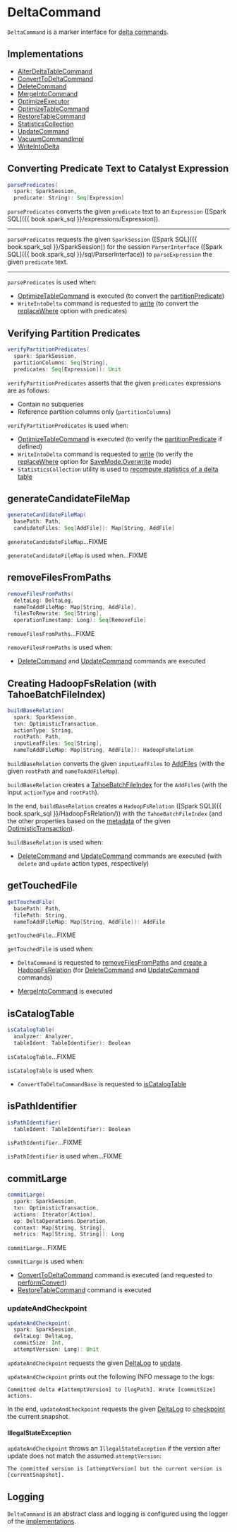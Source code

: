 # DeltaCommand

`DeltaCommand` is a marker interface for [delta commands](#implementations).

## Implementations

* [AlterDeltaTableCommand](alter/AlterDeltaTableCommand.md)
* [ConvertToDeltaCommand](convert/ConvertToDeltaCommand.md)
* [DeleteCommand](delete/DeleteCommand.md)
* [MergeIntoCommand](merge/MergeIntoCommand.md)
* [OptimizeExecutor](optimize/OptimizeExecutor.md)
* [OptimizeTableCommand](optimize/OptimizeTableCommand.md)
* [RestoreTableCommand](restore/RestoreTableCommand.md)
* [StatisticsCollection](../StatisticsCollection.md)
* [UpdateCommand](update/UpdateCommand.md)
* [VacuumCommandImpl](vacuum/VacuumCommandImpl.md)
* [WriteIntoDelta](WriteIntoDelta.md)

## <span id="parsePredicates"> Converting Predicate Text to Catalyst Expression

```scala
parsePredicates(
  spark: SparkSession,
  predicate: String): Seq[Expression]
```

`parsePredicates` converts the given `predicate` text to an `Expression` ([Spark SQL]({{ book.spark_sql }}/expressions/Expression)).

---

`parsePredicates` requests the given `SparkSession` ([Spark SQL]({{ book.spark_sql }}/SparkSession)) for the session `ParserInterface` ([Spark SQL]({{ book.spark_sql }}/sql/ParserInterface)) to `parseExpression` the given `predicate` text.

---

`parsePredicates` is used when:

* [OptimizeTableCommand](optimize/OptimizeTableCommand.md) is executed (to convert the [partitionPredicate](optimize/OptimizeTableCommand.md#partitionPredicate))
* `WriteIntoDelta` command is requested to [write](WriteIntoDelta.md#write) (to convert the [replaceWhere](../DeltaWriteOptions.md#replaceWhere) option with predicates)

## <span id="verifyPartitionPredicates"> Verifying Partition Predicates

```scala
verifyPartitionPredicates(
  spark: SparkSession,
  partitionColumns: Seq[String],
  predicates: Seq[Expression]): Unit
```

`verifyPartitionPredicates` asserts that the given `predicates` expressions are as follows:

* Contain no subqueries
* Reference partition columns only (`partitionColumns`)

`verifyPartitionPredicates` is used when:

* [OptimizeTableCommand](optimize/OptimizeTableCommand.md) is executed (to verify the [partitionPredicate](optimize/OptimizeTableCommand.md#partitionPredicate) if defined)
* `WriteIntoDelta` command is requested to [write](WriteIntoDelta.md#write) (to verify the [replaceWhere](../DeltaWriteOptions.md#replaceWhere) option for [SaveMode.Overwrite](WriteIntoDelta.md#mode) mode)
* `StatisticsCollection` utility is used to [recompute statistics of a delta table](../StatisticsCollection.md#recompute)

## <span id="generateCandidateFileMap"> generateCandidateFileMap

```scala
generateCandidateFileMap(
  basePath: Path,
  candidateFiles: Seq[AddFile]): Map[String, AddFile]
```

`generateCandidateFileMap`...FIXME

`generateCandidateFileMap` is used when...FIXME

## <span id="removeFilesFromPaths"> removeFilesFromPaths

```scala
removeFilesFromPaths(
  deltaLog: DeltaLog,
  nameToAddFileMap: Map[String, AddFile],
  filesToRewrite: Seq[String],
  operationTimestamp: Long): Seq[RemoveFile]
```

`removeFilesFromPaths`...FIXME

`removeFilesFromPaths` is used when:

* [DeleteCommand](delete/DeleteCommand.md) and [UpdateCommand](update/UpdateCommand.md) commands are executed

## <span id="buildBaseRelation"> Creating HadoopFsRelation (with TahoeBatchFileIndex)

```scala
buildBaseRelation(
  spark: SparkSession,
  txn: OptimisticTransaction,
  actionType: String,
  rootPath: Path,
  inputLeafFiles: Seq[String],
  nameToAddFileMap: Map[String, AddFile]): HadoopFsRelation
```

`buildBaseRelation` converts the given `inputLeafFiles` to [AddFiles](#getTouchedFile) (with the given `rootPath` and `nameToAddFileMap`).

`buildBaseRelation` creates a [TahoeBatchFileIndex](../TahoeBatchFileIndex.md) for the `AddFile`s (with the input `actionType` and `rootPath`).

In the end, `buildBaseRelation` creates a `HadoopFsRelation` ([Spark SQL]({{ book.spark_sql }}/HadoopFsRelation/)) with the `TahoeBatchFileIndex` (and the other properties based on the [metadata](../OptimisticTransactionImpl.md#metadata) of the given [OptimisticTransaction](../OptimisticTransaction.md)).

`buildBaseRelation` is used when:

* [DeleteCommand](delete/DeleteCommand.md) and [UpdateCommand](update/UpdateCommand.md) commands are executed (with `delete` and `update` action types, respectively)

## <span id="getTouchedFile"> getTouchedFile

```scala
getTouchedFile(
  basePath: Path,
  filePath: String,
  nameToAddFileMap: Map[String, AddFile]): AddFile
```

`getTouchedFile`...FIXME

`getTouchedFile` is used when:

* `DeltaCommand` is requested to [removeFilesFromPaths](#removeFilesFromPaths) and [create a HadoopFsRelation](#buildBaseRelation) (for [DeleteCommand](delete/DeleteCommand.md) and [UpdateCommand](update/UpdateCommand.md) commands)

* [MergeIntoCommand](merge/MergeIntoCommand.md) is executed

## <span id="isCatalogTable"> isCatalogTable

```scala
isCatalogTable(
  analyzer: Analyzer,
  tableIdent: TableIdentifier): Boolean
```

`isCatalogTable`...FIXME

`isCatalogTable` is used when:

* `ConvertToDeltaCommandBase` is requested to [isCatalogTable](convert/ConvertToDeltaCommand.md#isCatalogTable)

## <span id="isPathIdentifier"> isPathIdentifier

```scala
isPathIdentifier(
  tableIdent: TableIdentifier): Boolean
```

`isPathIdentifier`...FIXME

`isPathIdentifier` is used when...FIXME

## <span id="commitLarge"> commitLarge

```scala
commitLarge(
  spark: SparkSession,
  txn: OptimisticTransaction,
  actions: Iterator[Action],
  op: DeltaOperations.Operation,
  context: Map[String, String],
  metrics: Map[String, String]): Long
```

`commitLarge`...FIXME

`commitLarge` is used when:

* [ConvertToDeltaCommand](convert/ConvertToDeltaCommand.md) command is executed (and requested to [performConvert](convert/ConvertToDeltaCommand.md#performConvert))
* [RestoreTableCommand](restore/RestoreTableCommand.md) command is executed

### <span id="updateAndCheckpoint"> updateAndCheckpoint

```scala
updateAndCheckpoint(
  spark: SparkSession,
  deltaLog: DeltaLog,
  commitSize: Int,
  attemptVersion: Long): Unit
```

`updateAndCheckpoint` requests the given [DeltaLog](../DeltaLog.md) to [update](../SnapshotManagement.md#update).

`updateAndCheckpoint` prints out the following INFO message to the logs:

```text
Committed delta #[attemptVersion] to [logPath]. Wrote [commitSize] actions.
```

In the end, `updateAndCheckpoint` requests the given [DeltaLog](../DeltaLog.md) to [checkpoint](../Checkpoints.md#checkpoint) the current snapshot.

#### <span id="updateAndCheckpoint-IllegalStateException"> IllegalStateException

`updateAndCheckpoint` throws an `IllegalStateException` if the version after update does not match the assumed `attemptVersion`:

```text
The committed version is [attemptVersion] but the current version is [currentSnapshot].
```

## Logging

`DeltaCommand` is an abstract class and logging is configured using the logger of the [implementations](#implementations).
